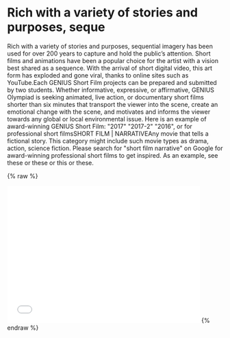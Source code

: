 # Rich with a variety of stories and purposes, seque 
 Rich with a variety of stories and purposes, sequential imagery has been used for over 200 years to capture and hold the public’s attention. Short films and animations have been a popular choice for the artist with a vision best shared as a sequence. With the arrival of short digital video, this art form has exploded and gone viral, thanks to online sites such as YouTube.Each GENIUS Short Film projects can be prepared and submitted by two students. Whether informative, expressive, or affirmative, GENIUS Olympiad is seeking animated, live action, or documentary short films shorter than six minutes that transport the viewer into the scene, create an emotional change with the scene, and motivates and informs the viewer towards any global or local environmental issue. Here is an example of award-winning GENIUS Short Film: "2017" "2017-2" "2016", or for professional short filmsSHORT FILM | NARRATIVEAny movie that tells a fictional story. This category might include such movie types as drama, action, science fiction. Please search for "short film narrative" on Google for award-winning professional short films to get inspired. As an example, see these or these or this or these. 
 
 {% raw %} 
 <iframe src="ok" scrolling="no" border="0" frameborder="no" framespacing="0" allowfullscreen="true" height=320 width=450></iframe> 
 {% endraw %}